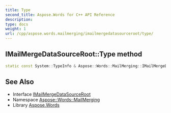 ```yaml
---
title: Type
second_title: Aspose.Words for C++ API Reference
description: 
type: docs
weight: 1
url: /cpp/aspose.words.mailmerging/imailmergedatasourceroot/type/
---
```

## IMailMergeDataSourceRoot::Type method




```cpp
static const System::TypeInfo & Aspose::Words::MailMerging::IMailMergeDataSourceRoot::Type()
```

## See Also

* Interface [IMailMergeDataSourceRoot](../)
* Namespace [Aspose::Words::MailMerging](../../)
* Library [Aspose.Words](../../../)
